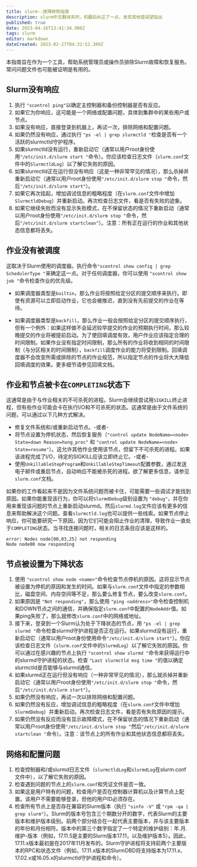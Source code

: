 ```yaml
---
title: slurm--故障排除指南
description: slurm中文翻译系列，机翻后纠正了一点，发现其他错误望指出
published: true
date: 2023-04-16T13:41:34.906Z
tags: slurm
editor: markdown
dateCreated: 2023-02-27T04:32:52.309Z
---
```


本指南旨在作为一个工具，帮助系统管理员或操作员排除Slurm故障和恢复服务。常问问题文件也可能被证明是有用的。


## Slurm没有响应

1. 执行 `"scontrol ping"`以确定主控制器和备份控制器是否有反应。
2. 如果它为你响应，这可能是一个网络或配置问题，具体到集群中的某些用户或节点。
3. 如果没有响应，直接登录到机器上，再试一次，排除网络和配置问题。
4. 如果仍然没有响应，通过执行 `"ps -el | grep slurmctld "`检查是否有一个活跃的slurmctld守护程序。
5. 如果slurmctld没有运行，重新启动它（通常以用户root身份使用`"/etc/init.d/slurm start "`命令）。你应该检查日志文件（`slurm.conf`文件中的`SlurmctldLog`）以了解它失败的原因。
6. 如果slurmctld正在运行但没有响应（这是一种非常罕见的情况），那么杀掉并重新启动它（通常以用户root身份使用`"/etc/init.d/slurm stop "`命令，然后`"/etc/init.d/slurm start"`）。
7. 如果它再次挂起，增加调试信息的粗略程度（在`slurm.conf`文件中增加`SlurmctldDebug`）并重新启动。再次检查日志文件，看是否有失败的迹象。
8. 如果它继续失败而没有显示失败模式，在不保留状态的情况下重新启动（通常以用户root身份使用`"/etc/init.d/slurm stop "`命令，然后`"/etc/init.d/slurm startclean"`）。注意：所有正在运行的作业和其他状态信息都将丢失。

## 作业没有被调度

这取决于Slurm使用的调度器。执行命令`"scontrol show config | grep SchedulerType "`来确定这一点。对于任何调度器，你可以使用 `"scontrol show job "`命令检查作业的优先级。

- 如果调度器类型是`builtin`，那么作业将按照给定分区的提交顺序来执行。即使有资源可以立即启动作业，它也会被推迟，直到没有先前提交的作业在等待。

- 如果调度器类型是`backfill`，那么作业一般会按照给定分区的提交顺序执行，但有一个例外：如果这样做不会延迟较早提交的作业的预期执行时间，那么较晚提交的作业将被提前启动。为了使回填调度有效，用户作业应该指定合理的时间限制。如果作业没有指定时间限制，那么所有的作业将收到相同的时间限制（与分区相关的时间限制），`backfill`调度作业的能力将受到限制。回填调度器不会改变所需或排除的节点的作业规范，所以指定节点的作业将大大降低回填调度的效果。更多细节请参见回填文档。

## 作业和节点被卡在`COMPLETING`状态下

这通常是由于与作业相关的不可杀死的进程。Slurm会继续尝试用`SIGKILL`终止进程，但有些作业可能会卡在执行I/O和不可杀死的状态。这通常是由于文件系统的问题，可以通过以下几种方式解决。

- 修复文件系统和/或重新启动节点。-或者-
- 将节点设置为停机状态，然后恢复服务（`"control update NodeName=<node> State=down Reason=hung_proc"` 和 `"control update NodeName=<node> State=resume"`）。这允许其他作业使用该节点，但留下不可杀死的进程。如果该进程完成了I/O，待定的SIGKILL应该立即终止它。-或者-
- 使用`UnkillableStepProgram`和`UnkillableStepTimeout`配置参数，通过发送电子邮件或重启节点，自动响应不能被杀死的进程。欲了解更多信息，请参见`slurm.conf`文档。

如果你的工作看起来不是因为文件系统问题而被卡住，可能需要一些调试才能找到原因。如果你能重现该行为，你可以将`SlurmdDebug`级别设置为 `"debug"`，并在你用来重现该问题的节点上重新启动slurmd。然后`slurmd.log`文件应该有更多的信息来帮助解决这个问题。查看`slurmctld.log`也可以提供一些线索。如果节点停止响应，你可能要研究一下原因，因为它们可能会阻止作业的清理，导致作业一直处于`COMPLETING`状态。当寻找连接问题时，相关的日志条目应该是这样的。

```
error: Nodes node[00,03,25] not responding
Node node00 now responding
```

## 节点被设置为下降状态
1. 使用 `"scontrol show node <name>"`命令检查节点停机的原因。这将显示节点被设置为停机的原因和发生的时间。如果与`slurm.conf`文件中指定的参数相比，磁盘空间、内存空间等不足，那么要么修复节点，要么改变`slurm.conf`。
2. 如果原因是 `"Not responding"`，那么使用 `"ping <address>"`命令检查控制机和DOWN节点之间的通信，并确保指定`slurm.conf`中配置的`NodeAddr`值。如果ping失败了，那么就修改`slurm.conf`中的网络或地址。
3. 接下来，登录到一个Slurm认为处于下降状态的节点，用 `"ps -el | grep slurmd "`命令检查slurmd守护进程是否正在运行。如果slurmd没有运行，重新启动它（通常以用户root身份使用命令`"/etc/init.d/slurm start"`）。你应该检查日志文件（`slurm.conf`文件中的`SlurmdLog`）以了解它失败的原因。你可以通过在感兴趣的节点上执行 `"scontrol show slurmd "`命令来获得运行中的slurmd守护进程的状态。检查 `"Last slurmctld msg time "`的值以确定slurmctld是否能够与slurmd通信。
4. 如果slurmd正在运行但没有响应（一种非常罕见的情况），那么就杀掉并重新启动它（通常以用户root身份使用`"/etc/init.d/slurm stop "`命令，然后`"/etc/init.d/slurm start"`）。
5. 如果仍然没有响应，再试一次以排除网络和配置问题。
6. 如果仍然没有反应，增加调试信息的粗略程度（在`slurm.conf`文件中增加`SlurmdDebug`）并重新启动。再次检查日志文件，看是否有失败原因的提示。
7. 如果仍然没有反应而没有显示故障模式，在不保留状态的情况下重新启动（通常以用户root身份使用`"/etc/init.d/slurm stop "`然后`"/etc/init.d/slurm startclean "`命令）。注意：该节点上的所有作业和其他状态信息都将丢失。

## 网络和配置问题

1. 检查控制器和/或slurmd日志文件（`slurmctldLog`和`slurmdLog`在slurm.conf文件中），以了解它失败的原因。
2. 检查遇到问题的节点上的`slurm.conf`和凭证文件是否一致。
3. 如果这是用户特有的问题，检查用户是否在控制器计算机以及计算节点上配置。该用户不需要能够登录，但他的用户ID必须存在。
4. 检查所有节点上是否存在兼容的Slurm版本（执行 `"sinfo -V"` 或 `"rpm -qa | grep slurm"`）。Slurm的版本号包含三个期数分开的数字，代表Slurm的主要版本和维护版本级别。前两个部分结合在一起代表主要版本，并与该主要版本的年份和月份相符。版本中的第三个数字指定了一个特定的维护级别：年.月.维护-版本（例如，17.11.5是主要的Slurm版本17.11，以及维护版本5）。因此，17.11.x版本最初是在2017年11月发布的。Slurm守护进程将支持前两个主要版本的RPC和状态文件（例如，17.11.x版本的SlurmDBD将支持版本为17.11.x、17.02.x或16.05.x的slurmctld守护进程和命令）。